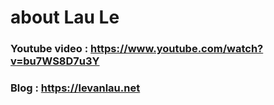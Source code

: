 # about Lau Le

### Youtube video : https://www.youtube.com/watch?v=bu7WS8D7u3Y
### Blog : https://levanlau.net
